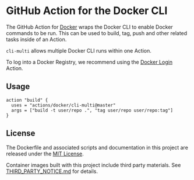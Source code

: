 # GitHub Action for the Docker CLI

The GitHub Action for [Docker](https://docker.com/) wraps the Docker CLI to enable Docker commands to be run. This can be used to build, tag, push and other related tasks inside of an Action.

`cli-multi` allows multiple Docker CLI runs within one Action.

To log into a Docker Registry, we recommend using the [Docker Login](../login) Action.

## Usage

```
action "build" {
  uses = "actions/docker/cli-multi@master"
  args = ["build -t user/repo .", "tag user/repo user/repo:tag"]
}
```

## License

The Dockerfile and associated scripts and documentation in this project are released under the [MIT License](LICENSE.md).

Container images built with this project include third party materials. See [THIRD_PARTY_NOTICE.md](THIRD_PARTY_NOTICE.md) for details.
